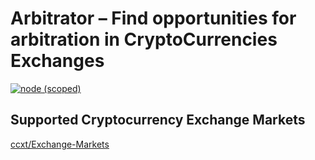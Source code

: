 # Arbitrator – Find opportunities for arbitration in CryptoCurrencies Exchanges

[![node (scoped)](https://img.shields.io/node/v/arbitrator.svg)](https://github.com/nivaldojunior/arbitrator)

## Supported Cryptocurrency Exchange Markets

[ccxt/Exchange-Markets](https://github.com/ccxt/ccxt/wiki/Exchange-Markets)

